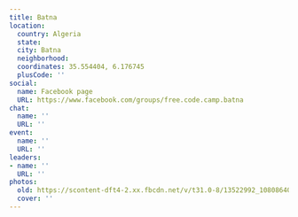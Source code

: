 ```yaml
---
title: Batna
location:
  country: Algeria
  state: 
  city: Batna
  neighborhood: 
  coordinates: 35.554404, 6.176745
  plusCode: ''
social:
  name: Facebook page
  URL: https://www.facebook.com/groups/free.code.camp.batna
chat:
  name: ''
  URL: ''
event:
  name: ''
  URL: ''
leaders:
- name: ''
  URL: ''
photos:
  old: https://scontent-dft4-2.xx.fbcdn.net/v/t31.0-8/13522992_1080864095329684_3444675011094964176_o.jpg?oh=fe5a87b78f1d05bdc87a946019a80d55&oe=59524358
  cover: ''
---
```

